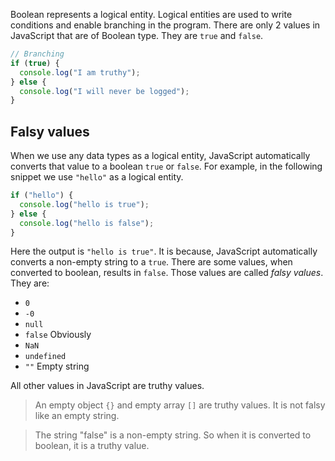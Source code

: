 Boolean represents a logical entity. Logical entities are used to write conditions and enable branching in the program. There are only 2 values in JavaScript that are of Boolean type. They are `true` and `false`.

```javascript
// Branching
if (true) {
  console.log("I am truthy");
} else {
  console.log("I will never be logged");
}
```

## Falsy values

When we use any data types as a logical entity, JavaScript automatically converts that value to a boolean `true` or `false`. For example, in the following snippet we use `"hello"` as a logical entity.

```javascript
if ("hello") {
  console.log("hello is true");
} else {
  console.log("hello is false");
}
```

Here the output is `"hello is true"`. It is because, JavaScript automatically converts a non-empty string to a `true`. There are some values, when converted to boolean, results in `false`. Those values are called _falsy values_. They are:

- `0`
- `-0`
- `null`
- `false` Obviously
- `NaN`
- `undefined`
- `""` Empty string

All other values in JavaScript are truthy values.

> An empty object `{}` and empty array `[]` are truthy values. It is not falsy like an empty string.

> The string "false" is a non-empty string. So when it is converted to boolean, it is a truthy value.